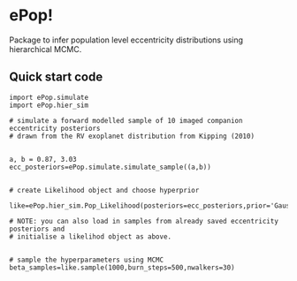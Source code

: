 # ePop!

Package to infer population level eccentricity distributions using hierarchical MCMC. 

## Quick start code

```
import ePop.simulate
import ePop.hier_sim

# simulate a forward modelled sample of 10 imaged companion eccentricity posteriors 
# drawn from the RV exoplanet distribution from Kipping (2010)


a, b = 0.87, 3.03
ecc_posteriors=ePop.simulate.simulate_sample((a,b))


# create Likelihood object and choose hyperprior

like=ePop.hier_sim.Pop_Likelihood(posteriors=ecc_posteriors,prior='Gaussian')

# NOTE: you can also load in samples from already saved eccentricity posteriors and
# initialise a likelihod object as above.


# sample the hyperparameters using MCMC
beta_samples=like.sample(1000,burn_steps=500,nwalkers=30)


```
